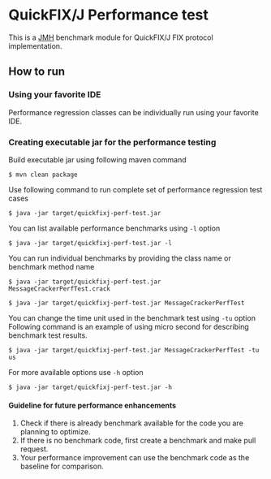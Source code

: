 # QuickFIX/J Performance test

This is a [JMH](https://github.com/openjdk/jmh) benchmark module for QuickFIX/J FIX protocol implementation. 

## How to run

### Using your favorite IDE

Performance regression classes can be individually run using your favorite IDE.

### Creating executable jar for the performance testing

Build executable jar using following maven command

```
$ mvn clean package    
```

Use following command to run complete set of performance regression test cases

```
$ java -jar target/quickfixj-perf-test.jar
```

You can list available performance benchmarks using `-l` option
```
$ java -jar target/quickfixj-perf-test.jar -l
```

You can run individual benchmarks by providing the class name or benchmark method name
```
$ java -jar target/quickfixj-perf-test.jar MessageCrackerPerfTest.crack

$ java -jar target/quickfixj-perf-test.jar MessageCrackerPerfTest
```

You can change the time unit used in the benchmark test using `-tu` option
Following command is an example of using micro second for describing benchmark test results.
```
$ java -jar target/quickfixj-perf-test.jar MessageCrackerPerfTest -tu us
```

For more available options use `-h` option

```
$ java -jar target/quickfixj-perf-test.jar -h
```

#### Guideline for future performance enhancements

1. Check if there is already benchmark available for the code you are planning to optimize.
2. If there is no benchmark code, first create a benchmark and make pull request.
3. Your performance improvement can use the benchmark code as the baseline for comparison.